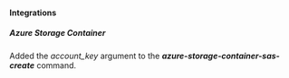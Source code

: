 
#### Integrations

##### Azure Storage Container

Added the *account_key* argument to the ***azure-storage-container-sas-create*** command.
